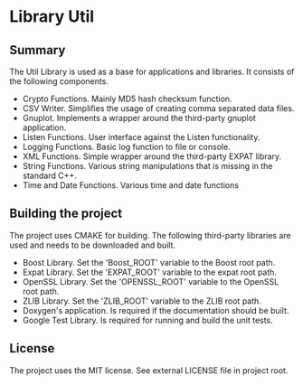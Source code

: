 # Library Util

## Summary

The Util Library is used as a base for applications and libraries. It consists of the following components.

- Crypto Functions. Mainly MD5 hash checksum function.
- CSV Writer. Simplifies the usage of creating comma separated data files.
- Gnuplot. Implements a wrapper around the third-party gnuplot application.
- Listen Functions. User interface against the Listen functionality. 
- Logging Functions. Basic log function to file or console.
- XML Functions. Simple wrapper around the third-party EXPAT library.
- String Functions. Various string manipulations that is missing in the standard C++.
- Time and Date Functions. Various time and date functions 


## Building the project

The project uses CMAKE for building. The following third-party libraries are used and
needs to be downloaded and built.

- Boost Library. Set the 'Boost_ROOT' variable to the Boost root path.
- Expat Library. Set the 'EXPAT_ROOT' variable to the expat root path.
- OpenSSL Library. Set the 'OPENSSL_ROOT' variable to the OpenSSL root path.
- ZLIB Library. Set the 'ZLIB_ROOT' variable to the ZLIB root path.
- Doxygen's application. Is required if the documentation should be built.
- Google Test Library. Is required for running and build the unit tests.

## License

The project uses the MIT license. See external LICENSE file in project root.

